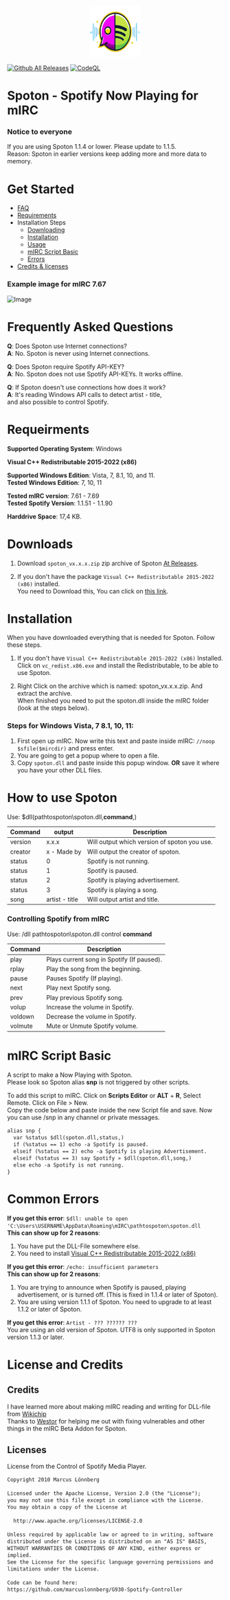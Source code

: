 <p align="center">
  <img width="120" height="120" src="https://github.com/turbosmurfen/spoton/blob/main/img/spoton_logo.png">
</p>

[![Github All Releases](https://img.shields.io/github/downloads/turbosmurfen/spoton/total.svg)]() [![CodeQL](https://github.com/turbosmurfen/spoton/actions/workflows/codeql-analysis.yml/badge.svg)](https://github.com/turbosmurfen/spoton/actions/workflows/codeql-analysis.yml)

# Spoton - Spotify Now Playing for mIRC  

### Notice to everyone
If you are using Spoton 1.1.4 or lower. Please update to 1.1.5.   
Reason: Spoton in earlier versions keep adding more and more data to memory.  

# Get Started

* [FAQ](#faq)
* [Requirements](#requeirments)
* Installation Steps
    * [Downloading](#download)
    * [Installation](#install)
    * [Usage](#usage)
    * [mIRC Script Basic](#script)
    * [Errors](#errors)
* [Credits & licenses](#creds)

### Example image for mIRC 7.67  
![Image](https://github.com/turbosmurfen/spoton/blob/main/img/spoton_example.png)
  

# <a id="faq">Frequently Asked Questions</a>
**Q**: Does Spoton use Internet connections?  
**A**: No. Spoton is never using Internet connections.  

**Q**: Does Spoton require Spotify API-KEY?  
**A**: No. Spoton does not use Spotify API-KEYs. It works offline.  

**Q**: If Spoton doesn't use connections how does it work?  
**A**: It's reading Windows API calls to detect artist - title,  
and also possible to control Spotify.



# <a id="reqeirments">Requeirments</a>

**Supported Operating System**: Windows  

**Visual C++ Redistributable 2015-2022 (x86)**  
  
**Supported Windows Edition**: Vista, 7, 8.1, 10, and 11.   
**Tested Windows Edition**: 7, 10, 11  
  
**Tested mIRC version**: 7.61 - 7.69  
**Tested Spotify Version**: 1.1.51 - 1.1.90

**Harddrive Space**: 17,4 KB.  

# <a id="download">Downloads</a>
1. Download `spoton_vx.x.x.zip` zip archive of Spoton [At Releases](https://github.com/turbosmurfen/spoton/releases/latest).  

2. If you don't have the package `Visual C++ Redistributable 2015-2022 (x86)` installed.   
You need to Download this, You can click on [this link](https://aka.ms/vs/17/release/vc_redist.x86.exe).  

# <a id="install">Installation</a>

When you have downloaded everything that is needed for Spoton. Follow these steps.  

1. If you don't have `Visual C++ Redistributable 2015-2022 (x86)` Installed. 
Click on `vc_redist.x86.exe` and install the Redistributable, to be able to use Spoton.
 
2. Right Click on the archive which is named: spoton_vx.x.x.zip. And extract the archive.  
When finished you need to put the spoton.dll inside the mIRC folder (look at the steps below).

### Steps for Windows Vista, 7 8.1, 10, 11:  

1. First open up mIRC. Now write this text and paste inside mIRC:   `//noop $sfile($mircdir)` and press enter.
2. You are going to get a popup where to open a file.  
3. Copy `spoton.dll` and paste inside this popup window. **OR** save it where you have your other DLL files. 


# <a id="usage">How to use Spoton</a>


Use: $dll(pathtospoton\spoton.dll,**command**,)  

| Command       | output        | Description   |   
| --- | --- | --- |  
| version       | x.x.x         | Will output which version of spoton you use.  |  
| creator       | x - Made by   | Will output the creator of spoton.  |  
| status        | 0             | Spotify is not running. |
| status        | 1             | Spotify is paused. |
| status        | 2             | Spotify is playing advertisement. |
| status        | 3             | Spotify is playing a song.
| song          | artist - title | Will output artist and title. |

### Controlling Spotify from mIRC

Use: /dll pathtospoton\spoton.dll control **command**

| Command       |Description   |
| --- | --- | 
| play | Plays current song in Spotify (If paused). |
| rplay | Play the song from the beginning. |
| pause | Pauses Spotify (If playing). |
| next | Play next Spotify song. |
| prev | Play previous Spotify song. |
| volup | Increase the volume in Spotify. |
| voldown | Decrease the volume in Spotify. |
| volmute | Mute or Unmute Spotify volume. |

# <a id="script">mIRC Script Basic</a>
A script to make a Now Playing with Spoton.  
Please look so Spoton alias **snp** is not triggered by other scripts.  
  
To add this script to mIRC. Click on **Scripts Editor** or **ALT** + **R**, Select Remote. Click on File > New.  
Copy the code below and paste inside the new Script file and save. Now you can use /snp in any channel or private messages.

```mirc
alias snp {
  var %status $dll(spoton.dll,status,)
  if (%status == 1) echo -a Spotify is paused.
  elseif (%status == 2) echo -a Spotify is playing Advertisement.
  elseif (%status == 3) say Spotify » $dll(spoton.dll,song,)
  else echo -a Spotify is not running.
}
```


# <a id="errors">Common Errors</a>

**If you get this error**: `$dll: unable to open 'C:\Users\USERNAME\AppData\Roaming\mIRC\pathtospoton\spoton.dll`  
**This can show up for 2 reasons**:  

1. You have put the DLL-File somewhere else.
2. You need to install [Visual C++ Redistributable 2015-2022 (x86)](https://aka.ms/vs/17/release/vc_redist.x86.exe)  


**If you get this error**: `/echo: insufficient parameters`  
**This can show up for 2 reasons**:  

1. You are trying to announce when Spotify is paused, playing advertisement, or is turned off. (This is fixed in 1.1.4 or later of Spoton).
2. You are using version 1.1.1 of Spoton. You need to upgrade to at least 1.1.2 or later of Spoton.


**If you get this error**: `Artist - ??? ?????? ???`  
You are using an old version of Spoton. UTF8 is only supported in Spoton version 1.1.3 or later.  

# <a id="creds">License and Credits</a>

## Credits

I have learned more about making mIRC reading and writing for DLL-file from [Wikichip](https://en.wikichip.org/wiki/mirc/dynamic-link_library)  
Thanks to [Westor](https://github.com/westor7) for helping me out with fixing vulnerables and other things in the mIRC Beta Addon for Spoton.  

## Licenses

License from the Control of Spotify Media Player.  

```
Copyright 2010 Marcus Lönnberg

Licensed under the Apache License, Version 2.0 (the "License");
you may not use this file except in compliance with the License.
You may obtain a copy of the License at

  http://www.apache.org/licenses/LICENSE-2.0

Unless required by applicable law or agreed to in writing, software
distributed under the License is distributed on an "AS IS" BASIS,
WITHOUT WARRANTIES OR CONDITIONS OF ANY KIND, either express or implied.
See the License for the specific language governing permissions and
limitations under the License.

Code can be found here: 
https://github.com/marcuslonnberg/G930-Spotify-Controller
```
